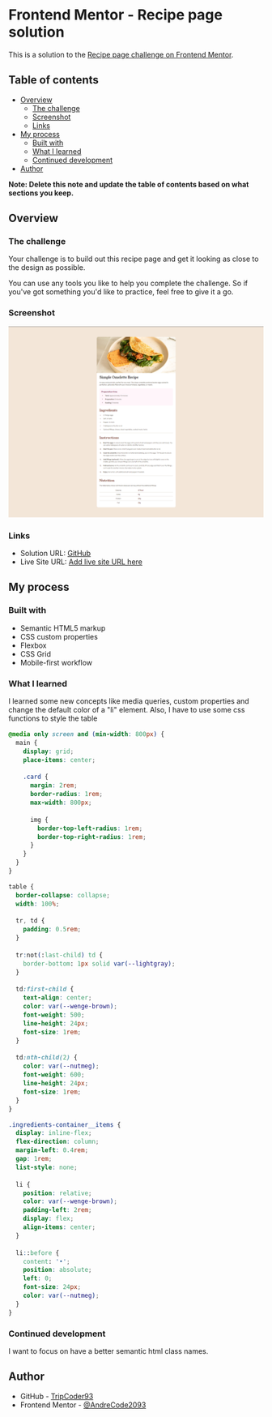 # Frontend Mentor - Recipe page solution

This is a solution to the [Recipe page challenge on Frontend Mentor](https://www.frontendmentor.io/challenges/recipe-page-KiTsR8QQKm).

## Table of contents

- [Overview](#overview)
  - [The challenge](#the-challenge)
  - [Screenshot](#screenshot)
  - [Links](#links)
- [My process](#my-process)
  - [Built with](#built-with)
  - [What I learned](#what-i-learned)
  - [Continued development](#continued-development)
- [Author](#author)

**Note: Delete this note and update the table of contents based on what sections you keep.**

## Overview

### The challenge

Your challenge is to build out this recipe page and get it looking as close to the design as possible.

You can use any tools you like to help you complete the challenge. So if you've got something you'd like to practice, feel free to give it a go.

### Screenshot

![](./screenshot.png)

### Links

- Solution URL: [GitHub](https://github.com/TripCoder93/fm-recipe-page)
- Live Site URL: [Add live site URL here](https://your-live-site-url.com)

## My process

### Built with

- Semantic HTML5 markup
- CSS custom properties
- Flexbox
- CSS Grid
- Mobile-first workflow


### What I learned

I learned some new concepts like media queries, custom properties and change the default color of a "li" element. Also, I have to use some css functions to style the table

```css
@media only screen and (min-width: 800px) {
  main {
    display: grid;
    place-items: center;

    .card {
      margin: 2rem;
      border-radius: 1rem;
      max-width: 800px;

      img {
        border-top-left-radius: 1rem;
        border-top-right-radius: 1rem;
      }
    }
  }
}
```
```css
table {
  border-collapse: collapse;
  width: 100%;

  tr, td {
    padding: 0.5rem;
  }

  tr:not(:last-child) td {
    border-bottom: 1px solid var(--lightgray);
  }

  td:first-child {
    text-align: center;
    color: var(--wenge-brown);
    font-weight: 500;
    line-height: 24px;
    font-size: 1rem;
  }

  td:nth-child(2) {
    color: var(--nutmeg);
    font-weight: 600;
    line-height: 24px;
    font-size: 1rem;
  }
}
```

```css
.ingredients-container__items {
  display: inline-flex;
  flex-direction: column;
  margin-left: 0.4rem;
  gap: 1rem;
  list-style: none;

  li {
    position: relative;
    color: var(--wenge-brown);
    padding-left: 2rem;
    display: flex;
    align-items: center;
  }

  li::before {
    content: '•';
    position: absolute;
    left: 0;
    font-size: 24px;
    color: var(--nutmeg);
  }
}
```

### Continued development

I want to focus on have a better semantic html class names.


## Author

- GitHub - [TripCoder93](https://github.com/TripCoder93)
- Frontend Mentor - [@AndreCode2093](https://www.frontendmentor.io/profile/AndreCode2093)


